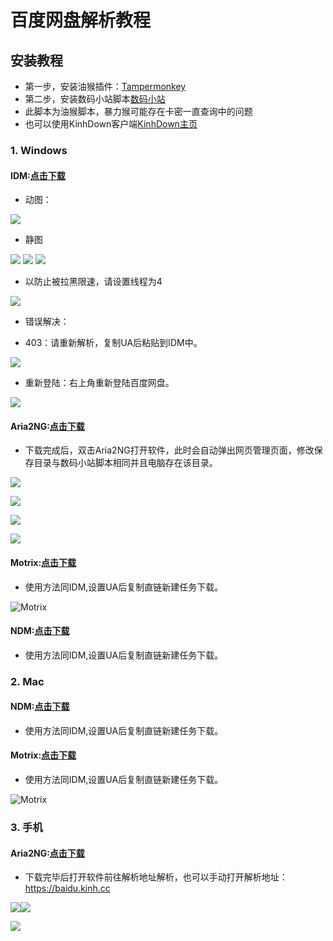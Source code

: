 # 百度网盘解析教程  

## 安装教程  
- 第一步，安装油猴插件：[Tampermonkey](https://www.tampermonkey.net)
- 第二步，安装数码小站脚本[数码小站](https://greasyfork.org/zh-CN/scripts/426806)  
- 此脚本为油猴脚本，暴力猴可能存在卡密一直查询中的问题
- 也可以使用KinhDown客户端[KinhDown主页](https://kinhdown.com)
### 1. Windows  
#### IDM:[点击下载](https://gitee.com/LoveGlaze/BaiDuPan/attach_files/860267/download/Internet%20Download%20Manager%206.39.5.exe)  
- 动图：

<img src="https://gitee.com/LoveGlaze/images/raw/master/ShuMa-IDM.gif" />  

- 静图  

<img src="https://gitee.com/LoveGlaze/BaiDuPan/raw/master/IDM1.png" />  

<img src="https://gitee.com/LoveGlaze/BaiDuPan/raw/master/IDM2.png" /> 

<img src="https://gitee.com/LoveGlaze/BaiDuPan/raw/master/IDM3.png" />  

- 以防止被拉黑限速，请设置线程为4  

<img src="https://gitee.com/LoveGlaze/BaiDuPan/raw/master/IDM4.png" />  

- 错误解决：  

- 403：请重新解析，复制UA后粘贴到IDM中。  

<img src="https://gitee.com/LoveGlaze/BaiDuPan/raw/master/403%E9%94%99%E8%AF%AF.png" /> 
 
- 重新登陆：右上角重新登陆百度网盘。
  
<img src="https://gitee.com/LoveGlaze/BaiDuPan/raw/master/%E9%87%8D%E6%96%B0%E7%99%BB%E9%99%86%E9%94%99%E8%AF%AF.png" />  

#### Aria2NG:[点击下载](http://aria2.baisheng999.com/)

- 下载完成后，双击Aria2NG打开软件，此时会自动弹出网页管理页面，修改保存目录与数码小站脚本相同并且电脑存在该目录。

![](https://gitee.com/LoveGlaze/BaiDuPan/raw/master/Aria1.png)  

![](https://gitee.com/LoveGlaze/BaiDuPan/raw/master/Aria2.png)  

![](https://gitee.com/LoveGlaze/BaiDuPan/raw/master/Aria3.png)

![](https://gitee.com/LoveGlaze/BaiDuPan/raw/master/Aria4.png)

#### Motrix:[点击下载](https://motrix.app)  

- 使用方法同IDM,设置UA后复制直链新建任务下载。
  
![Motrix](https://gitee.com/LoveGlaze/BaiDuPan/raw/master/Motrix.png)    

#### NDM:[点击下载](https://ninjadownloadmanager.com)  

- 使用方法同IDM,设置UA后复制直链新建任务下载。  

### 2. Mac

#### NDM:[点击下载](https://ninjadownloadmanager.com)

- 使用方法同IDM,设置UA后复制直链新建任务下载。

#### Motrix:[点击下载](https://motrix.app)

- 使用方法同IDM,设置UA后复制直链新建任务下载。

![Motrix](https://gitee.com/LoveGlaze/BaiDuPan/raw/master/Motrix.png)  

### 3. 手机  

#### Aria2NG:[点击下载](https://gitee.com/LoveGlaze/BaiDuPan/attach_files/860266/download/AriaNg%20GUI%20-%20KinhDown.apk)  

- 下载完毕后打开软件前往解析地址解析，也可以手动打开解析地址：https://baidu.kinh.cc  

![](https://gitee.com/LoveGlaze/BaiDuPan/raw/master/AriaS1.png)![](https://gitee.com/LoveGlaze/BaiDuPan/raw/master/AriaS2.png)  

![](https://gitee.com/LoveGlaze/BaiDuPan/raw/master/AriaS3.png)  

